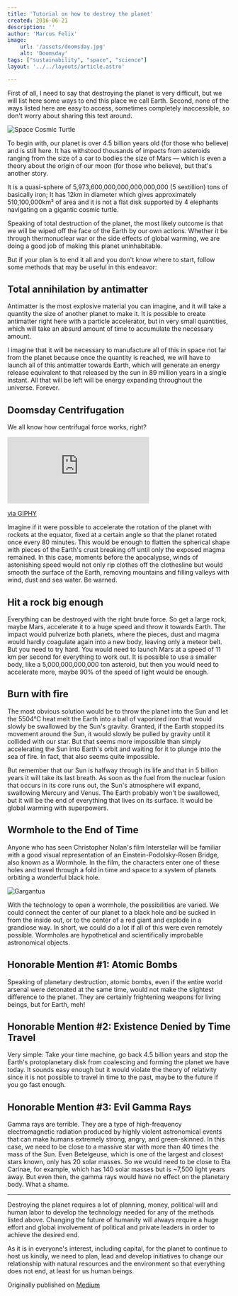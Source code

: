 ```yaml
---
title: 'Tutorial on how to destroy the planet'
created: 2016-06-21
description: ''
author: 'Marcus Felix'
image:
    url: '/assets/doomsday.jpg'
    alt: 'Doomsday'
tags: ["sustainability", "space", "science"]
layout: '../../layouts/article.astro'

---
```

First of all, I need to say that destroying the planet is very difficult, but we will list here some ways to end this place we call Earth. Second, none of the ways listed here are easy to access, sometimes completely inaccessible, so don't worry about sharing this text around.

![Space Cosmic Turtle](/assets/space-turtle.webp)


To begin with, our planet is over 4.5 billion years old (for those who believe) and is still here. It has withstood thousands of impacts from asteroids ranging from the size of a car to bodies the size of Mars — which is even a theory about the origin of our moon (for those who believe), but that's another story.

It is a quasi-sphere of 5,973,600,000,000,000,000,000 (5 sextillion) tons of basically iron; It has 12km in diameter which gives approximately 510,100,000km² of area and it is not a flat disk supported by 4 elephants navigating on a gigantic cosmic turtle.

Speaking of total destruction of the planet, the most likely outcome is that we will be wiped off the face of the Earth by our own actions. Whether it be through thermonuclear war or the side effects of global warming, we are doing a good job of making this planet uninhabitable.

But if your plan is to end it all and you don't know where to start, follow some methods that may be useful in this endeavor:

## Total annihilation by antimatter
Antimatter is the most explosive material you can imagine, and it will take a quantity the size of another planet to make it. It is possible to create antimatter right here with a particle accelerator, but in very small quantities, which will take an absurd amount of time to accumulate the necessary amount.

I imagine that it will be necessary to manufacture all of this in space not far from the planet because once the quantity is reached, we will have to launch all of this antimatter towards Earth, which will generate an energy release equivalent to that released by the sun in 89 million years in a single instant. All that will be left will be energy expanding throughout the universe. Forever.

## Doomsday Centrifugation
We all know how centrifugal force works, right?

<iframe src="https://giphy.com/embed/8B4uAsmg4kI92" width="320" height="auto" style="" frameBorder="0" class="giphy-embed" allowFullScreen></iframe><p><a href="https://giphy.com/gifs/fail-fall-spinning-8B4uAsmg4kI92">via GIPHY</a></p>

Imagine if it were possible to accelerate the rotation of the planet with rockets at the equator, fixed at a certain angle so that the planet rotated once every 80 minutes. This would be enough to flatten the spherical shape with pieces of the Earth's crust breaking off until only the exposed magma remained. In this case, moments before the apocalypse, winds of astonishing speed would not only rip clothes off the clothesline but would smooth the surface of the Earth, removing mountains and filling valleys with wind, dust and sea water. Be warned.

## Hit a rock big enough
Everything can be destroyed with the right brute force. So get a large rock, maybe Mars, accelerate it to a huge speed and throw it towards Earth. The impact would pulverize both planets, where the pieces, dust and magma would hardly coagulate again into a new body, leaving only a meteor belt. But you need to try hard. You would need to launch Mars at a speed of 11 km per second for everything to work out. It is possible to use a smaller body, like a 5,000,000,000,000 ton asteroid, but then you would need to accelerate more, maybe 90% of the speed of light would be enough.

## Burn with fire
The most obvious solution would be to throw the planet into the Sun and let the 5504°C heat melt the Earth into a ball of vaporized iron that would slowly be swallowed by the Sun's gravity. Granted, if the Earth stopped its movement around the Sun, it would slowly be pulled by gravity until it collided with our star. But that seems more impossible than simply accelerating the Sun into Earth's orbit and waiting for it to plunge into the sea of ​​fire. In fact, that also seems quite impossible.

But remember that our Sun is halfway through its life and that in 5 billion years it will take its last breath. As soon as the fuel from the nuclear fusion that occurs in its core runs out, the Sun's atmosphere will expand, swallowing Mercury and Venus. The Earth probably won't be swallowed, but it will be the end of everything that lives on its surface. It would be global warming with superpowers.

## Wormhole to the End of Time
Anyone who has seen Christopher Nolan's film Interstellar will be familiar with a good visual representation of an Einstein-Podolsky-Rosen Bridge, also known as a Wormhole. In the film, the characters enter one of these holes and travel through a fold in time and space to a system of planets orbiting a wonderful black hole.

![Gargantua](/assets/gargantua.webp)

With the technology to open a wormhole, the possibilities are varied. We could connect the center of our planet to a black hole and be sucked in from the inside out, or to the center of a red giant and explode in a grandiose way. In short, we could do a lot if all of this were even remotely possible. Wormholes are hypothetical and scientifically improbable astronomical objects.

## Honorable Mention #1: Atomic Bombs
Speaking of planetary destruction, atomic bombs, even if the entire world arsenal were detonated at the same time, would not make the slightest difference to the planet. They are certainly frightening weapons for living beings, but for Earth, meh!

## Honorable Mention #2: Existence Denied by Time Travel
Very simple: Take your time machine, go back 4.5 billion years and stop the Earth's protoplanetary disk from coalescing and forming the planet we have today. It sounds easy enough but it would violate the theory of relativity since it is not possible to travel in time to the past, maybe to the future if you go fast enough.

## Honorable Mention #3: Evil Gamma Rays
Gamma rays are terrible. They are a type of high-frequency electromagnetic radiation produced by highly violent astronomical events that can make humans extremely strong, angry, and green-skinned. In this case, we need to be close to a massive star with more than 40 times the mass of the Sun. Even Betelgeuse, which is one of the largest and closest stars known, only has 20 solar masses. So we would need to be close to Eta Carinae, for example, which has 140 solar masses but is ~7,500 light years away. But even then, the gamma rays would have no effect on the planetary body. What a shame.

---

Destroying the planet requires a lot of planning, money, political will and human labor to develop the technology needed for any of the methods listed above. Changing the future of humanity will always require a huge effort and global involvement of political and private leaders in order to achieve the desired end.

As it is in everyone's interest, including capital, for the planet to continue to host us kindly, we need to plan, lead and develop initiatives to change our relationship with natural resources and the environment so that everything does not end, at least for us human beings.

Originally published on [Medium](https://medium.com/samhaus-daily/tutorial-de-como-destruir-o-planeta-37d7fed889c0)